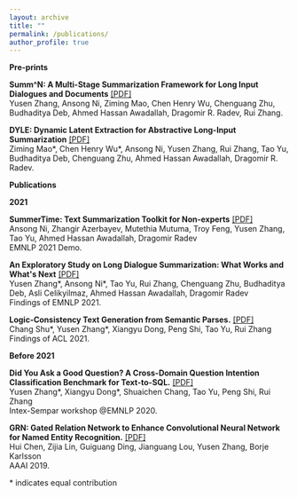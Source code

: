 ```yaml
---
layout: archive
title: ""
permalink: /publications/
author_profile: true
---
```


**Pre-prints**

**Summ^N: A Multi-Stage Summarization Framework for Long Input Dialogues and Documents** [\[PDF\]](https://arxiv.org/pdf/2110.10150.pdf) \
Yusen Zhang, Ansong Ni, Ziming Mao, Chen Henry Wu, Chenguang Zhu, Budhaditya Deb, Ahmed Hassan Awadallah, Dragomir R. Radev, Rui Zhang.

**DYLE: Dynamic Latent Extraction for Abstractive Long-Input Summarization** [\[PDF\]](https://arxiv.org/pdf/2110.08168.pdf) \
Ziming Mao\*, Chen Henry Wu\*, Ansong Ni, Yusen Zhang, Rui Zhang, Tao Yu, Budhaditya Deb, Chenguang Zhu, Ahmed Hassan Awadallah, Dragomir R. Radev.

**Publications**

**2021**

**SummerTime: Text Summarization Toolkit for Non-experts**  [\[PDF\]](https://arxiv.org/pdf/2108.12738.pdf) \
Ansong Ni, Zhangir Azerbayev, Mutethia Mutuma, Troy Feng, Yusen Zhang, Tao Yu, Ahmed Hassan Awadallah, Dragomir Radev\
EMNLP 2021 Demo.

**An Exploratory Study on Long Dialogue Summarization: What Works and What's Next** [\[PDF\]](https://arxiv.org/pdf/2109.04609.pdf) \
Yusen Zhang\*, Ansong Ni\*, Tao Yu, Rui Zhang, Chenguang Zhu, Budhaditya Deb, Asli Celikyilmaz, Ahmed Hassan Awadallah, Dragomir Radev\
Findings of EMNLP 2021.

**Logic-Consistency Text Generation from Semantic Parses.** [\[PDF\]](https://arxiv.org/pdf/2108.00577.pdf) \
Chang Shu\*, Yusen Zhang\*, Xiangyu Dong, Peng Shi, Tao Yu, Rui Zhang\
Findings of ACL 2021.

**Before 2021**

**Did You Ask a Good Question? A Cross-Domain Question Intention Classification Benchmark for Text-to-SQL.** [\[PDF\]](https://arxiv.org/pdf/2010.12634.pdf)\
Yusen Zhang\*, Xiangyu Dong\*, Shuaichen Chang, Tao Yu, Peng Shi, Rui Zhang\
Intex-Sempar workshop @EMNLP 2020.

**GRN: Gated Relation Network to Enhance Convolutional Neural Network for Named Entity Recognition.** [\[PDF\]](https://arxiv.org/pdf/1907.05611.pdf)\
Hui Chen, Zijia Lin, Guiguang Ding, Jianguang Lou, Yusen Zhang, Borje Karlsson\
AAAI 2019.

\* indicates equal contribution
